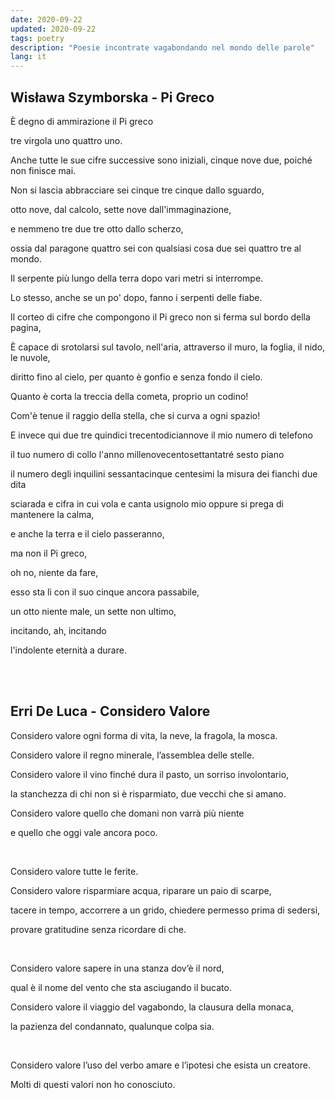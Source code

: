 ```yaml
---
date: 2020-09-22
updated: 2020-09-22
tags: poetry
description: "Poesie incontrate vagabondando nel mondo delle parole"
lang: it
---
```

## Wisława Szymborska - Pi Greco

È degno di ammirazione il Pi greco

tre virgola uno quattro uno.

Anche tutte le sue cifre successive sono iniziali, cinque nove due, poiché non finisce mai.

Non si lascia abbracciare sei cinque tre cinque dallo sguardo,

otto nove, dal calcolo, sette nove dall'immaginazione,

e nemmeno tre due tre otto dallo scherzo,

ossia dal paragone quattro sei con qualsiasi cosa due sei quattro tre al mondo.

Il serpente più lungo della terra dopo vari metri si interrompe.

Lo stesso, anche se un po' dopo, fanno i serpenti delle fiabe.

Il corteo di cifre che compongono il Pi greco non si ferma sul bordo della pagina,

È capace di srotolarsi sul tavolo, nell'aria, attraverso il muro, la foglia, il nido, le nuvole,

diritto fino al cielo, per quanto è gonfio e senza fondo il cielo.

Quanto è corta la treccia della cometa, proprio un codino!

Com'è tenue il raggio della stella, che si curva a ogni spazio!

E invece qui due tre quindici trecentodiciannove il mio numero di telefono

il tuo numero di collo l'anno millenovecentosettantatré sesto piano

il numero degli inquilini sessantacinque centesimi la misura dei fianchi due dita

sciarada e cifra in cui vola e canta usignolo mio oppure si prega di mantenere la calma,

e anche la terra e il cielo passeranno,

ma non il Pi greco,

oh no, niente da fare,

esso sta lì con il suo cinque ancora passabile,

un otto niente male, un sette non ultimo,

incitando, ah, incitando

l'indolente eternità a durare.

<br>
<br>

## Erri De Luca - Considero Valore

Considero valore ogni forma di vita, la neve, la fragola, la mosca.

Considero valore il regno minerale, l’assemblea delle stelle.

Considero valore il vino finché dura il pasto, un sorriso involontario,

la stanchezza di chi non si è risparmiato, due vecchi che si amano.

Considero valore quello che domani non varrà più niente

e quello che oggi vale ancora poco.

<br>

Considero valore tutte le ferite.

Considero valore risparmiare acqua, riparare un paio di scarpe,

tacere in tempo, accorrere a un grido, chiedere permesso prima di sedersi,

provare gratitudine senza ricordare di che.

<br>

Considero valore sapere in una stanza dov’è il nord,

qual è il nome del vento che sta asciugando il bucato.

Considero valore il viaggio del vagabondo, la clausura della monaca,

la pazienza del condannato, qualunque colpa sia.

<br>

Considero valore l’uso del verbo amare e l’ipotesi che esista un creatore.

Molti di questi valori non ho conosciuto.
